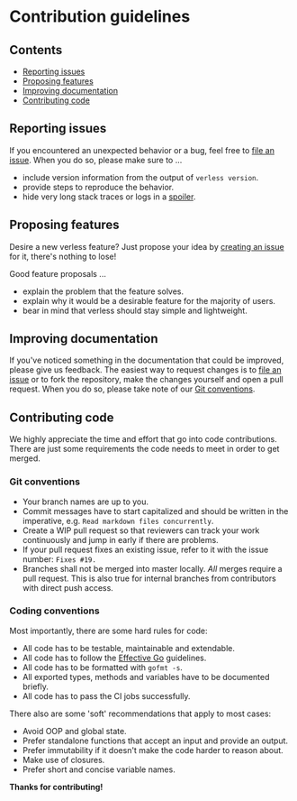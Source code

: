 # Contribution guidelines

## Contents

* [Reporting issues](#reporting-issues)
* [Proposing features](#proposing-features)
* [Improving documentation](#improving-documentation)
* [Contributing code](#contributing-code)

## Reporting issues

If you encountered an unexpected behavior or a bug, feel free to
[file an issue](https://github.com/verless/verless/issues/new). When you do so, please make sure to ...
* include version information from the output of `verless version`.
* provide steps to reproduce the behavior.
* hide very long stack traces or logs in a [spoiler](https://gist.github.com/jbsulli/03df3cdce94ee97937ebda0ffef28287).

## Proposing features

Desire a new verless feature? Just propose your idea by
[creating an issue](https://github.com/verless/verless/issues/new) for it, there's nothing to lose!

Good feature proposals ...
* explain the problem that the feature solves.
* explain why it would be a desirable feature for the majority of users.
* bear in mind that verless should stay simple and lightweight.

## Improving documentation

If you've noticed something in the documentation that could be improved, please give us feedback. The easiest way to
request changes is to [file an issue](https://github.com/verless/verless/issues/new) or to fork the repository, make the
changes yourself and open a pull request. When you do so, please take note of our [Git conventions](#git-conventions).

## Contributing code

We highly appreciate the time and effort that go into code contributions. There are just some requirements the code
needs to meet in order to get merged.

### Git conventions

* Your branch names are up to you.
* Commit messages have to start capitalized and should be written in the imperative, e.g.
`Read markdown files concurrently`.
* Create a WIP pull request so that reviewers can track your work continuously and jump in early if there are problems.
* If your pull request fixes an existing issue, refer to it with the issue number: `Fixes #19.`
* Branches shall not be merged into master locally. _All_ merges require a pull request. This is also true for internal
branches from contributors with direct push access.

### Coding conventions

Most importantly, there are some hard rules for code:

* All code has to be testable, maintainable and extendable.
* All code has to follow the [Effective Go](https://golang.org/doc/effective_go.html) guidelines.
* All code has to be formatted with `gofmt -s`.
* All exported types, methods and variables have to be documented briefly.
* All code has to pass the CI jobs successfully.

There also are some 'soft' recommendations that apply to most cases:

* Avoid OOP and global state.
* Prefer standalone functions that accept an input and provide an output.
* Prefer immutability if it doesn't make the code harder to reason about.
* Make use of closures.
* Prefer short and concise variable names.

**Thanks for contributing!**
